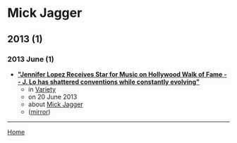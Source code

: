 # Mick Jagger

## 2013 (1)

### 2013 June (1)

 - [**"Jennifer Lopez Receives Star for Music on Hollywood Walk of Fame -- J. Lo has shattered conventions while constantly evolving"**](https://variety.com/2013/music/features/jennifer-lopez-receives-star-for-music-on-hollywood-walk-of-fame-1200493728/)
    - in [Variety](../../publications/variety/index.md)
    - on 20 June 2013
    - about [Mick Jagger](../../topics/mick-jagger/index.md)
    - ([mirror](https://web.archive.org/web/*/https://variety.com/2013/music/features/jennifer-lopez-receives-star-for-music-on-hollywood-walk-of-fame-1200493728/))

----

[Home](../index.md)
